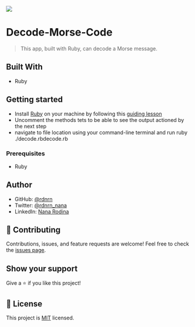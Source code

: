 ![](https://img.shields.io/badge/Microverse-blueviolet)

# Decode-Morse-Code
> This app, built with Ruby, can decode a Morse message.

## Built With
- Ruby

## Getting started
 - Install [Ruby](https://www.ruby-lang.org/en/) on your machine by following this [guiding lesson](https://github.com/microverseinc/curriculum-ruby/blob/main/simple-ruby/articles/ruby_installation_instructions.md#macOS)
 - Uncomment the methods tets to be able to see the output actioned by the next step
 - navigate to file location using your command-line terminal and run ruby ./decode.rbdecode.rb
 
### Prerequisites
- Ruby

## Author

- GitHub: [@rdnrn](https://github.com/rdnrn)
- Twitter: [@rdnrn_nana](https://twitter.com/rdnrn_nana)
- LinkedIn: [Nana Rodina](https://www.linkedin.com/in/rdnrn/)

## :handshake: Contributing

Contributions, issues, and feature requests are welcome!
Feel free to check the [issues page](../../issues/).

## Show your support

Give a :star:️ if you like this project!

## :memo: License

This project is [MIT](./MIT.md) licensed.